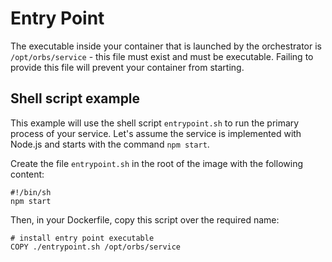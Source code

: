 # Entry Point

The executable inside your container that is launched by the orchestrator is `/opt/orbs/service` - this file must exist and must be executable. Failing to provide this file will prevent your container from starting.

## Shell script example

This example will use the shell script `entrypoint.sh` to run the primary process of your service. Let's assume the service is implemented with Node.js and starts with the command `npm start`.&#x20;

Create the file `entrypoint.sh` in the root of the image with the following content:

```shell
#!/bin/sh
npm start
```

Then, in your Dockerfile, copy this script over the required name:

```docker
# install entry point executable
COPY ./entrypoint.sh /opt/orbs/service
```
